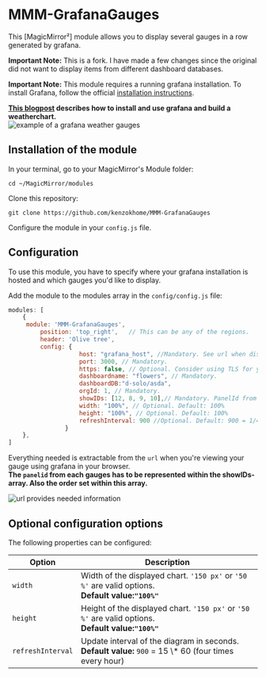 # MMM-GrafanaGauges
This [MagicMirror²] module allows you to display several gauges in a row generated by grafana.

<b>Important Note:</b> This is a fork. I have made a few changes since the original did not want to display items from different dashboard databases. 

<b>Important Note:</b> This module requires a running grafana installation. To install Grafana, follow the official [installation instructions](http://docs.grafana.org/installation/).

<b>[This blogpost](http://www.robstechlog.com/2017/06/30/personal-weather-chart-module/) describes how to install and use grafana and build a weatherchart.</b><br>
![example of a grafana weather gauges](https://github.com/kenzokhome/MMM-GrafanaGauges/blob/master/MMM-GrafanaGauges.png?raw=true)

## Installation of the module

In your terminal, go to your MagicMirror's Module folder:
````
cd ~/MagicMirror/modules
````

Clone this repository:
````
git clone https://github.com/kenzokhome/MMM-GrafanaGauges
````

Configure the module in your `config.js` file.

## Configuration

To use this module, you have to specify where your grafana installation is hosted and which gauges you'd like to display.

Add the module to the modules array in the `config/config.js` file:
````javascript
modules: [
	{
	 module: 'MMM-GrafanaGauges',
		 position: 'top_right',   // This can be any of the regions.
         header: 'Olive tree',
		 config: {
					host: "grafana_host", //Mandatory. See url when displaying within grafana
					port: 3000, // Mandatory.
					https: false, // Optional. Consider using TLS for your data. Default: false
					dashboardname: "flowers", // Mandatory.
					dashboardDB:"d-solo/asda",
					orgId: 1, // Mandatory.
					showIDs: [12, 8, 9, 10],// Mandatory. PanelId from the url.
					width: "100%", // Optional. Default: 100%
					height: "100%", // Optional. Default: 100%
					refreshInterval: 900 //Optional. Default: 900 = 1/4 hour
				}
	},
]
````

Everything needed is extractable from the <code>url</code> when you're viewing your gauge using grafana in your browser.<br>
<b>The <code>panelid</code> from each gauges has to be represented within the showIDs-array. Also the order set within this array.</b>

![url provides needed information](https://github.com/kenzokhome/MMM-GrafanaGauges/blob/master/url_explainend.png?raw=true)
## Optional configuration options

The following properties can be configured:


<table width="100%">
	<!-- why, markdown... -->
	<thead>
		<tr>
			<th>Option</th>
			<th width="100%">Description</th>
		</tr>
	<thead>
	<tbody>
		<tr>
			<td><code>width</code></td>
			<td>Width of the displayed chart. <code>'150 px'</code> or <code>'50 %'</code> are valid options.	<br><b>Default value:<code>"100%"</code></b></td>
		</tr>
		<tr>
			<td><code>height</code></td>
			<td>Height of the displayed chart. <code>'150 px'</code> or <code>'50 %'</code> are valid options.	<br><b>Default value:<code>"100%"</code></b></td>
		</tr>
			<tr>
			<td><code>refreshInterval</code></td>
			<td>Update interval of the diagram in seconds.
				<br><b>Default value:</b> <code>900</code>  = 15 \* 60 (four times every hour)
			</td>
		</tr>
	</tbody>
</table>
